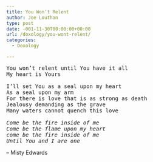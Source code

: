 ```yaml
---
title: You Won’t Relent
author: Joe Louthan
type: post
date: -001-11-30T00:00:00+00:00
url: /doxology/you-wont-relent/
categories:
  - Doxology

---
```

<pre>You won’t relent until You have it all
My heart is Yours

I’ll set You as a seal upon my heart
As a seal upon my arm
For there is love that is as strong as death
Jealousy demanding as the grave
Many waters cannot quench this love

<em>Come be the fire inside of me
Come be the flame upon my heart
come be the fire inside of me
Until You and I are one</em></pre>

&#8211; Misty Edwards